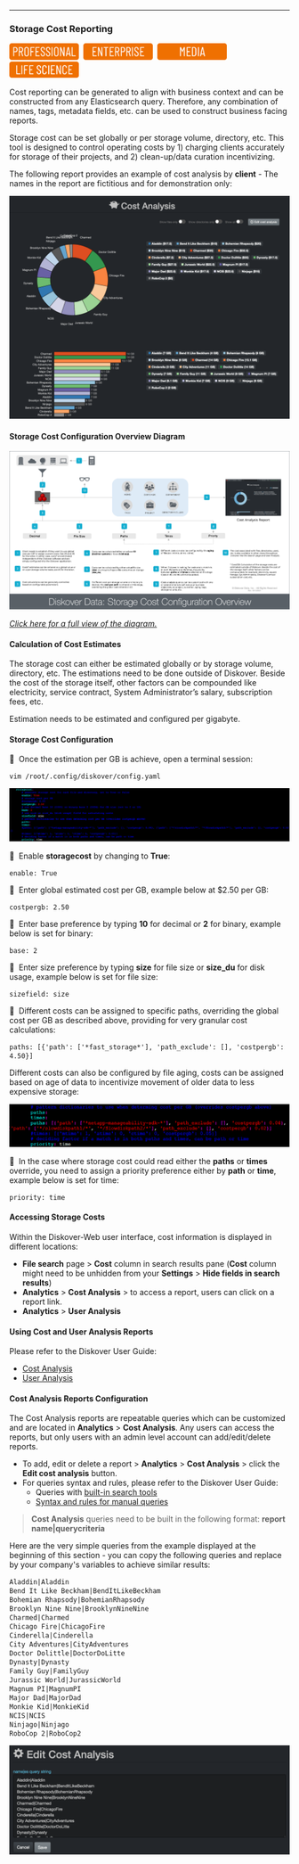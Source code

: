 ___
### Storage Cost Reporting

<img src="images/button_edition_professional.png" width="125">&nbsp;&nbsp;<img src="images/button_edition_enterprise.png" width="125">&nbsp;&nbsp;<img src="images/button_edition_media.png" width="125">&nbsp;&nbsp;<img src="images/button_edition_life_science.png" width="125">

Cost reporting can be generated to align with business context and can be constructed from any Elasticsearch query. Therefore, any combination of names, tags, metadata fields, etc. can be used to construct business facing reports.

Storage cost can be set globally or per storage volume, directory, etc. This tool is designed to control operating costs by 1) charging clients accurately for storage of their projects, and 2) clean-up/data curation incentivizing.

The following report provides an example of cost analysis by **client** - The names in the report are fictitious and for demonstration only:

![Image: Example of Cost Analysis by Client](images/image_reporting_cost_analysis_report_example_diskover_ui.png)

#### Storage Cost Configuration Overview Diagram

![Image: Storage Cost Configuration Overview Diagram](images/diagram_diskover_storage_cost_configuration_overview_with_border.png)

_[Click here for a full view of the diagram.](images/diagram_diskover_storage_cost_configuration_overview_with_border.png)_

#### Calculation of Cost Estimates

The storage cost can either be estimated globally or by storage volume, directory, etc. The estimations need to be done outside of Diskover. Beside the cost of the storage itself, other factors can be compounded like electricity, service contract, System Administrator’s salary, subscription fees, etc.

Estimation needs to be estimated and configured per gigabyte.

#### Storage Cost Configuration

🔴 &nbsp;Once the estimation per GB is achieve, open a terminal session:
```
vim /root/.config/diskover/config.yaml
```

![Image: Storage Cost Configuration](images/image_reporting_cost_analysis_storage_cost_config.png)

🔴 &nbsp;Enable **storagecost** by changing to **True**:
```
enable: True
```

🔴 &nbsp;Enter global estimated cost per GB, example below at $2.50 per GB:
```
costpergb: 2.50
```

🔴 &nbsp;Enter base preference by typing **10** for decimal or **2** for binary, example below is set for binary:
```
base: 2
```

🔴 &nbsp;Enter size preference by typing **size** for file size or **size_du** for disk usage, example below is set for file size:
```
sizefield: size
```

🔴 &nbsp;Different costs can be assigned to specific paths, overriding the global cost per GB as described above, providing for very granular cost calculations:
```
paths: [{'path': ['*fast_storage*'], 'path_exclude': [], 'costpergb': 4.50}]
```

Different costs can also be configured by file aging, costs can be assigned based on age of data to incentivize movement of older data to less expensive storage:

![enter image description here](images/image_reporting_cost_analysis_storage_cost_config_by_file_aging.png)

🔴 &nbsp;In the case where storage cost could read either the **paths** or **times** override, you need to assign a priority preference either by **path** or **time**, example below is set for time:
```
priority: time
```

#### Accessing Storage Costs

Within the Diskover-Web user interface, cost information is displayed in different locations:

- **File search** page > **Cost** column in search results pane (**Cost** column might need to be unhidden from your **Settings** > **Hide fields in search results**)
- **Analytics** > **Cost Analysis** > to access a report, users can click on a report link.
- **Analytics** > **User Analysis**

#### Using Cost and User Analysis Reports

Please refer to the Diskover User Guide:
  - [Cost Analysis](https://docs.diskoverdata.com/diskover_user_guide/#cost-analysis)
  - [User Analysis](https://docs.diskoverdata.com/diskover_user_guide/#user-analysis)

#### Cost Analysis Reports Configuration

The Cost Analysis reports are repeatable queries which can be customized and are located in **Analytics** > **Cost Analysis**. Any users can access the reports, but only users with an admin level account can add/edit/delete reports.

- To add, edit or delete a report > **Analytics** > **Cost Analysis** > click the **Edit cost analysis** button.
- For queries syntax and rules, please refer to the Diskover User Guide:
    - Queries with [built-in search tools](https://docs.diskoverdata.com/diskover_user_guide/#built-in-search-tools)
    - [Syntax and rules for manual queries](https://docs.diskoverdata.com/diskover_user_guide/#manual-queries-syntax-and-rules)

> **Cost Analysis** queries need to be built in the following format: **report name|querycriteria**

Here are the very simple queries from the example displayed at the beginning of this section - you can copy the following queries and replace by your company's variables to achieve similar results:
```
Aladdin|Aladdin
Bend It Like Beckham|BendItLikeBeckham
Bohemian Rhapsody|BohemianRhapsody
Brooklyn Nine Nine|BrooklynNineNine
Charmed|Charmed
Chicago Fire|ChicagoFire
Cinderella|Cinderella
City Adventures|CityAdventures
Doctor Dolittle|DoctorDoLitte
Dynasty|Dynasty
Family Guy|FamilyGuy
Jurassic World|JurassicWorld
Magnum PI|MagnumPI
Major Dad|MajorDad
Monkie Kid|MonkieKid
NCIS|NCIS
Ninjago|Ninjago
RoboCop 2|RoboCop2
```

![Image: Cost Analysis Report Editing Window](images/image_reporting_cost_analysis_report_editing_window.png)
